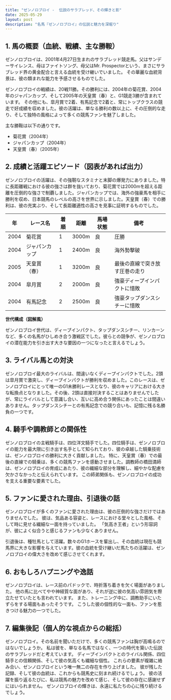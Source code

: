 ```yaml
---
title: "ゼンノロブロイ -  伝説のサラブレッド、その輝きと影"
date: 2025-05-29
layout: post
description: "名馬『ゼンノロブロイ』の伝説と魅力を深堀り"
---
```


## 1. 馬の概要（血統、戦績、主な勝鞍）

ゼンノロブロイは、2001年4月27日生まれのサラブレッド競走馬。父はサンデーサイレンス、母はファイトソング、母父はMr. Prospectorという、まさにサラブレッド界の黄金配合と言える血統を受け継いでいました。  その華麗な血統背景は、彼の類まれな能力を予感させるものでした。

ゼンノロブロイの戦績は、20戦11勝。その勝利には、2004年の菊花賞、2004年のジャパンカップ、そして2005年の天皇賞（春）と、G1競走3勝が含まれています。  その他にも、皐月賞で2着、有馬記念で2着と、常にトップクラスの競走で好成績を収めました。彼の活躍は、単なる勝利の数以上に、その圧倒的な走り、そして独特の風格によって多くの競馬ファンを魅了しました。

主な勝鞍は以下の通りです。

* 菊花賞（2004年）
* ジャパンカップ（2004年）
* 天皇賞（春）（2005年）


## 2. 成績と活躍エピソード（図表があれば出力）

ゼンノロブロイの活躍は、その強靭なスタミナと末脚の爆発力にありました。特に長距離戦における彼の強さは群を抜いており、菊花賞では2000mを超える距離を圧倒的な強さで制覇しました。ジャパンカップでは、海外の強豪馬を相手に勝利を収め、日本競馬のレベルの高さを世界に示しました。天皇賞（春）での勝利は、彼の充実ぶり、そして長距離適性の高さを見事に証明するものでした。

| 年 | レース名        | 着順 | 距離 | 馬場状態 | 備考                                     |
|---|-----------------|-------|------|----------|------------------------------------------|
| 2004 | 菊花賞          | 1     | 3000m| 良       | 圧勝                                     |
| 2004 | ジャパンカップ    | 1     | 2400m| 良       | 海外勢撃破                               |
| 2005 | 天皇賞（春）    | 1     | 3200m| 良       | 最後の直線で突き放す圧巻の走り           |
| 2004 | 皐月賞          | 2     | 2000m| 良       | 強豪ディープインパクトに惜敗               |
| 2004 | 有馬記念        | 2     | 2500m| 良       | 強豪タップダンスシチーに惜敗             |


**世代構成（図解風）**

ゼンノロブロイ世代は、ディープインパクト、タップダンスシチー、リンカーンなど、多くの名馬がひしめき合う激戦区でした。彼らとの競争が、ゼンノロブロイの潜在能力を引き出す大きな要因の一つになったと言えるでしょう。


## 3. ライバル馬との対決

ゼンノロブロイ最大のライバルは、間違いなくディープインパクトでした。2頭は皐月賞で激突し、ディープインパクトが勝利を収めました。このレースは、ゼンノロブロイにとって唯一のG1未勝利レースとなり、彼のキャリアにおける大きな転換点となりました。その後、2頭は直接対決することはありませんでしたが、常にライバルとして意識し合い、互いに高め合う関係にあったことは間違いありません。タップダンスシチーとの有馬記念での競り合いも、記憶に残る名勝負の一つです。


## 4. 騎手や調教師との関係性

ゼンノロブロイの主戦騎手は、四位洋文騎手でした。四位騎手は、ゼンノロブロイの能力を最大限に引き出す名手として知られており、彼の卓越した騎乗技術は、ゼンノロブロイの勝利に大きく貢献しました。  特に、天皇賞（春）での最後の直線での騎乗は、多くの競馬ファンを感動させました。調教師の橋田満師は、ゼンノロブロイの育成にあたり、彼の繊細な部分を理解し、細やかな配慮を欠かさなかったと伝えられています。  この師弟関係も、ゼンノロブロイの成功を支える重要な要素でした。


## 5. ファンに愛された理由、引退後の話

ゼンノロブロイが多くのファンに愛された理由は、彼の圧倒的な強さだけではありませんでした。  彼は、気品ある容姿と、レースにおける堂々とした風格、そして時に見せる繊細な一面を持っていました。  「気高き王者」という形容詞が、彼によく似合うと感じるファンも少なくありません。

引退後は、種牡馬として活躍。数々のG1ホースを輩出し、その血統は現在も競馬界に大きな影響を与えています。彼の血統を受け継いだ馬たちの活躍は、ゼンノロブロイの偉大さを改めて感じさせてくれます。


## 6. おもしろハプニングや逸話

ゼンノロブロイは、レース前のパドックで、時折落ち着きを欠く場面がありました。  他の馬に比べてやや神経質な面があり、それが逆に彼の気高い雰囲気を際立たせていたとも言われています。  また、トレーニング中に、調教助手にいたずらをする場面もあったそうです。  こうした彼の個性的な一面も、ファンを惹きつける魅力の一つでした。


## 7. 編集後記（個人的な視点からの総括）

ゼンノロブロイ。その名前を聞いただけで、多くの競馬ファンは胸が高鳴るのではないでしょうか。  私は彼を、単なる名馬ではなく、一つの時代を築いた伝説のサラブレッドだと考えています。  ディープインパクトとのライバル関係、四位騎手との信頼関係、そして彼の気高くも繊細な個性。  これらの要素が複雑に絡み合い、ゼンノロブロイという唯一無二の存在を作り上げました。  彼が残した記録、そして彼の血統は、これからも競馬史に刻まれ続けるでしょう。  彼の活躍を振り返るたびに、私は競馬の魅力を改めて感じ、そして彼の存在に感謝せずにはいられません。  ゼンノロブロイの輝きは、永遠に私たちの心に残り続けるでしょう。
